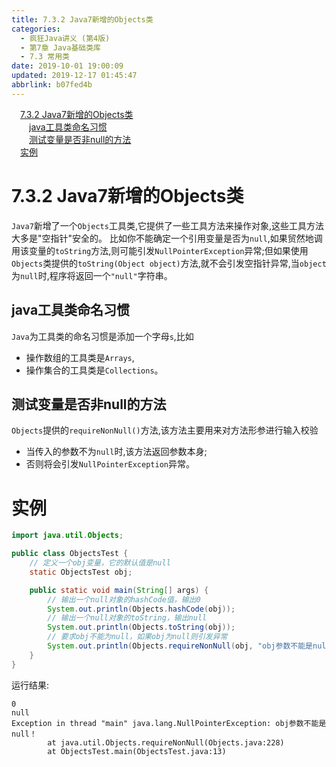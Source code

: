 ```yaml
---
title: 7.3.2 Java7新增的Objects类
categories: 
  - 疯狂Java讲义 (第4版)
  - 第7章 Java基础类库
  - 7.3 常用类
date: 2019-10-01 19:00:09
updated: 2019-12-17 01:45:47
abbrlink: b07fed4b
---
```

<div id='my_toc'><a href="/JavaReadingNotes/b07fed4b/#7.3.2-Java7新增的Objects类" class="header_1">7.3.2 Java7新增的Objects类</a><br><a href="/JavaReadingNotes/b07fed4b/#java工具类命名习惯" class="header_2">java工具类命名习惯</a><br><a href="/JavaReadingNotes/b07fed4b/#测试变量是否非null的方法" class="header_2">测试变量是否非null的方法</a><br><a href="/JavaReadingNotes/b07fed4b/#实例" class="header_1">实例</a><br></div>
<style>
    .header_1{
        margin-left: 1em;
    }
    .header_2{
        margin-left: 2em;
    }
    .header_3{
        margin-left: 3em;
    }
    .header_4{
        margin-left: 4em;
    }
    .header_5{
        margin-left: 5em;
    }
    .header_6{
        margin-left: 6em;
    }
</style>
<!--more-->
<script>if (navigator.platform.search('arm')==-1){document.getElementById('my_toc').style.display = 'none';}
var e,p = document.getElementsByTagName('p');while (p.length>0) {e = p[0];e.parentElement.removeChild(e);}
</script>

<!--end-->
<!--SSTStart-->
# 7.3.2 Java7新增的Objects类 #
`Java7`新增了一个`Objects`工具类,它提供了一些工具方法来操作对象,这些工具方法大多是"空指针"安全的。
比如你不能确定一个引用变量是否为`null`,如果贸然地调用该变量的`toString`方法,则可能引发`NullPointerException`异常;但如果使用`Objects`类提供的`toString(Object object)`方法,就不会引发空指针异常,当`object`为`null`时,程序将返回一个`"null"`字符串。
## java工具类命名习惯 ##
`Java`为工具类的命名习惯是添加一个字母`s`,比如
- 操作数组的工具类是`Arrays`,
- 操作集合的工具类是`Collections`。

## 测试变量是否非null的方法 ##
`Objects`提供的`requireNonNull()`方法,该方法主要用来对方法形参进行输入校验
- 当传入的参数不为`null`时,该方法返回参数本身;
- 否则将会引发`NullPointerException`异常。

<!--SSTStop-->
# 实例 #
```java
import java.util.Objects;

public class ObjectsTest {
    // 定义一个obj变量，它的默认值是null
    static ObjectsTest obj;

    public static void main(String[] args) {
        // 输出一个null对象的hashCode值，输出0
        System.out.println(Objects.hashCode(obj));
        // 输出一个null对象的toString，输出null
        System.out.println(Objects.toString(obj));
        // 要求obj不能为null，如果obj为null则引发异常
        System.out.println(Objects.requireNonNull(obj, "obj参数不能是null！"));
    }
}
```
运行结果:
```
0
null
Exception in thread "main" java.lang.NullPointerException: obj参数不能是null！
        at java.util.Objects.requireNonNull(Objects.java:228)
        at ObjectsTest.main(ObjectsTest.java:13)
```


